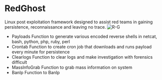 # RedGhost
Linux post exploitation framework designed to assist red teams in gaining persistence, reconnaissance and leaving no trace. 
![R-G](https://user-images.githubusercontent.com/44454186/59909213-aa523000-93fe-11e9-9713-9471b97e6fa1.PNG)
- Payloads
Function to generate various encoded reverse shells in
netcat, bash, python, php, ruby, perl
- Crontab
Function to create cron job that downloads and runs payload every minute for persistence
- Clearlogs
Function to clear logs and make investigation with forensics difficult
- MassInfoGrab
Function to grab mass information on system
- BanIp
Function to BanIp
